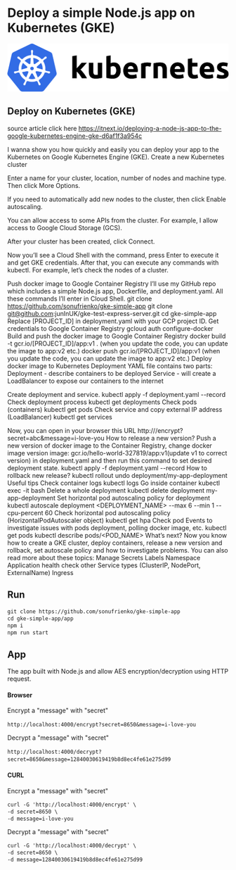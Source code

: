 # Deploy a simple Node.js app on Kubernetes (GKE)

![](kubernetes.png)

## Deploy on Kubernetes (GKE)


source article click here https://itnext.io/deploying-a-node-js-app-to-the-google-kubernetes-engine-gke-d6af1f3a954c

I wanna show you how quickly and easily you can deploy your app to the Kubernetes on Google Kubernetes Engine (GKE).
Create a new Kubernetes cluster


Enter a name for your cluster, location, number of nodes and machine type. Then click More Options.


If you need to automatically add new nodes to the cluster, then click Enable autoscaling.


You can allow access to some APIs from the cluster. For example, I allow access to Google Cloud Storage (GCS).


After your cluster has been created, click Connect.




Now you’ll see a Cloud Shell with the command, press Enter to execute it and get GKE credentials. After that, you can execute any commands with kubectl.
For example, let’s check the nodes of a cluster.


Push docker image to Google Container Registry
I’ll use my GitHub repo which includes a simple Node.js app, Dockerfile, and deployment.yaml. All these commands I’ll enter in Cloud Shell.
git clone https://github.com/sonufrienko/gke-simple-app
git clone
git@github.com:junInUK/gke-test-express-server.git
cd gke-simple-app
Replace [PROJECT_ID] in deployment.yaml with your GCP project ID.
Get credentials to Google Container Registry
gcloud auth configure-docker
Build and push the docker image to Google Container Registry
docker build -t gcr.io/[PROJECT_ID]/app:v1 .
(when you update the code, you can update the image to app:v2 etc.)
docker push gcr.io/[PROJECT_ID]/app:v1
(when you update the code, you can update the image to app:v2 etc.)
Deploy docker image to Kubernetes
Deployment YAML file contains two parts:
Deployment - describe containers to be deployed
Service - will create a LoadBalancer to expose our containers to the internet


Create deployment and service.
kubectl apply -f deployment.yaml --record
Check deployment process
kubectl get deployments
Check pods (containers)
kubectl get pods
Check service and copy external IP address (LoadBalancer)
kubectl get services


Now, you can open in your browser this URL
http://<EXTERNAL-IP>/encrypt?secret=abc&message=i-love-you
How to release a new version?
Push a new version of docker image to the Container Registry, change docker image version 
image: gcr.io/hello-world-327819/app:v1(update v1 to correct version)
in deployment.yaml and then run this command to set desired deployment state.
kubectl apply -f deployment.yaml --record
How to rollback new release?
kubectl rollout undo deployment/my-app-deployment
Useful tips
Check container logs
kubectl logs <POD NAME>
Go inside container
kubectl exec -it <POD NAME> bash
Delete a whole deployment
kubectl delete deployment my-app-deployment
Set horizontal pod autoscaling policy for deployment
kubectl autoscale deployment <DEPLOYMENT_NAME> --max 6 --min 1 --cpu-percent 60
Check horizontal pod autoscaling policy (HorizontalPodAutoscaler object)
kubectl get hpa
Check pod Events to investigate issues with pods deployment, polling docker image, etc.
kubectl get pods
kubectl describe pods/<POD_NAME>
What’s next?
Now you know how to create a GKE cluster, deploy containers, release a new version and rollback, set autoscale policy and how to investigate problems.
You can also read more about these topics:
Manage Secrets
Labels
Namespace
Application health check
other Service types (ClusterIP, NodePort, ExternalName)
Ingress



## Run

```shell
git clone https://github.com/sonufrienko/gke-simple-app
cd gke-simple-app/app
npm i
npm run start
```


## App

The app built with Node.js and allow AES encryption/decryption using HTTP request.

#### Browser

Encrypt a "message" with "secret"

```http://localhost:4000/encrypt?secret=8650&message=i-love-you```

Decrypt a "message" with "secret"

```http://localhost:4000/decrypt?secret=8650&message=12840030619419b8d8ec4fe61e275d99```

#### CURL

Encrypt a "message" with "secret"

```shell
curl -G 'http://localhost:4000/encrypt' \
-d secret=8650 \
-d message=i-love-you
```

Decrypt a "message" with "secret"

```shell
curl -G 'http://localhost:4000/decrypt' \
-d secret=8650 \
-d message=12840030619419b8d8ec4fe61e275d99
```
